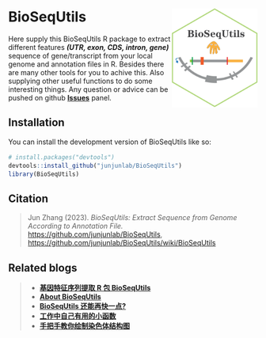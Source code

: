 
# BioSeqUtils <img src="man/BioSeqUtils-logo.png" align="right" height="200" />

<!-- badges: start -->

Here supply this BioSeqUtils R package to extract different features ***(UTR, exon, CDS, intron, gene)*** sequence of gene/transcript from your local genome and annotation files in R. Besides there are many other tools for you to achive this. Also supplying other useful functions to do some interesting things. Any question or advice can be pushed on github [**Issues**](https://github.com/junjunlab/BioSeqUtils/issues) panel.

<!-- badges: end -->


## Installation

You can install the development version of BioSeqUtils like so:

``` r
# install.packages("devtools")
devtools::install_github("junjunlab/BioSeqUtils")
library(BioSeqUtils)
```

## Citation

> Jun Zhang (2023). *BioSeqUtils: Extract Sequence from Genome According to Annotation File.*  https://github.com/junjunlab/BioSeqUtils, https://github.com/junjunlab/BioSeqUtils/wiki/BioSeqUtils

## Related blogs

> - [**基因特征序列提取 R 包 BioSeqUtils**](https://mp.weixin.qq.com/s?__biz=MzkyMTI1MTYxNA==&mid=2247508252&idx=1&sn=d7461dc312dba82b1a795331955e9fac&chksm=c1849b6df6f3127b4a4e9bcad885fff6eb4b69dc62ca29dc90d0935a39f2c160c6c78ea761e9&token=1422368458&lang=zh_CN#rd)
> - [**About BioSeqUtils**](https://mp.weixin.qq.com/s?__biz=MzkyMTI1MTYxNA==&mid=2247508288&idx=1&sn=749071718786c08fc380247fa69d25ce&chksm=c1849b31f6f312271573bf922caf4e7cbce0add38f4da9e45540197da45ab35a3bdcbf93c2e2&token=1422368458&lang=zh_CN#rd)
> - [**BioSeqUtils 还能再快一点?**](https://mp.weixin.qq.com/s?__biz=MzkyMTI1MTYxNA==&mid=2247508657&idx=1&sn=124559873b5c3c99d7c80bdb7498200f&chksm=c18498c0f6f311d6a46b31ce0395a0d0cb4a6ff46102260ac1512f905d25b1c26c8b556f079e&token=1698519075&lang=zh_CN#rd)
> - [**工作中自己有用的小函数**](https://mp.weixin.qq.com/s?__biz=MzkyMTI1MTYxNA==&mid=2247508705&idx=1&sn=71cc7fa3fc7950b3b8f80f486465f720&chksm=c1849890f6f31186176b9102de0e88adb8314f1d9e875a0d417cad7cbeba0a5e8cf9ac05941c&token=1698519075&lang=zh_CN#rd)
> - [**手把手教你绘制染色体结构图**](https://mp.weixin.qq.com/s?__biz=MzkyMTI1MTYxNA==&mid=2247508733&idx=1&sn=4dc7927ac4b1c065f230a6bf934ed8f3&chksm=c184988cf6f3119aaaabcca868ddbe6dd33bf3040917b9aac6919020590ecd032130371319f5&token=1698519075&lang=zh_CN#rd)
